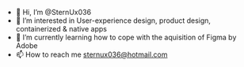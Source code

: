 - 👋 Hi, I’m @SternUx036
- 👀 I’m interested in User-experience design, product design, containerized & native apps
- 🌱 I’m currently learning how to cope with the aquisition of Figma by Adobe
- 📫 How to reach me sternux036@hotmail.com

<!---
SternUx036/SternUx036 is a ✨ special ✨ repository because its `README.md` (this file) appears on your GitHub profile.
You can click the Preview link to take a look at your changes.
--->
